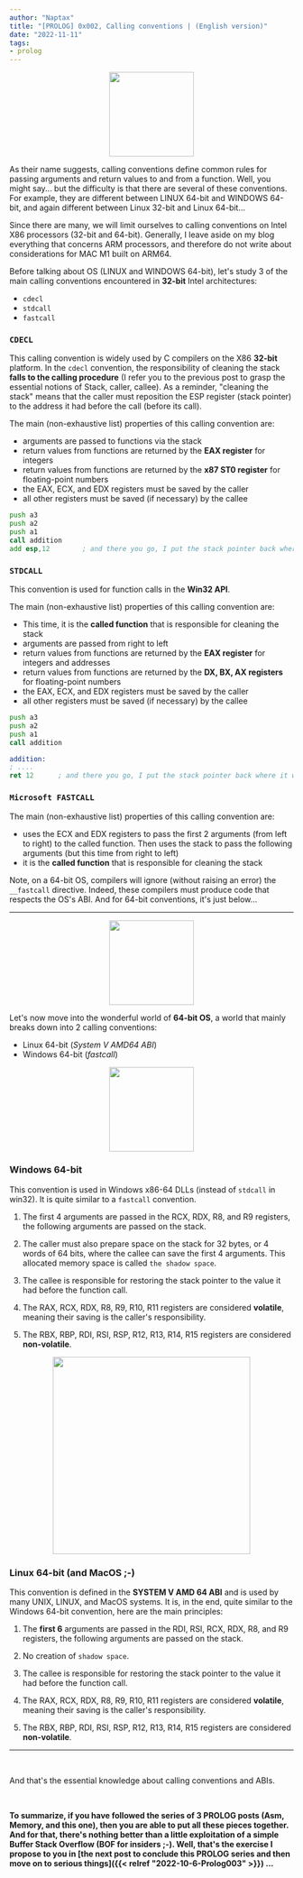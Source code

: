 ```yaml
---
author: "Naptax"
title: "[PROLOG] 0x002, Calling conventions | (English version)"
date: "2022-11-11"
tags: 
- prolog
---
```


<center>
<img width="150" src="/images/virus-4.png">
</center>

As their name suggests, calling conventions define common rules for passing arguments and return values to and from a function. Well, you might say... but the difficulty is that there are several of these conventions. For example, they are different between LINUX 64-bit and WINDOWS 64-bit, and again different between Linux 32-bit and Linux 64-bit...

Since there are many, we will limit ourselves to calling conventions on Intel X86 processors (32-bit and 64-bit). Generally, I leave aside on my blog everything that concerns ARM processors, and therefore do not write about considerations for MAC M1 built on ARM64.

Before talking about OS (LINUX and WINDOWS 64-bit), let's study 3 of the main calling conventions encountered in **32-bit** Intel architectures:
- `cdecl`
- `stdcall`
- `fastcall`

### `CDECL`

This calling convention is widely used by C compilers on the X86 **32-bit** platform.
In the `cdecl` convention, the responsibility of cleaning the stack **falls to the calling procedure** (I refer you to the previous post to grasp the essential notions of Stack, caller, callee). As a reminder, "cleaning the stack" means that the caller must reposition the ESP register (stack pointer) to the address it had before the call (before its call).

The main (non-exhaustive list) properties of this calling convention are:

- arguments are passed to functions via the stack
- return values from functions are returned by the **EAX register** for integers
- return values from functions are returned by the **x87 ST0 register** for floating-point numbers
- the EAX, ECX, and EDX registers must be saved by the caller
- all other registers must be saved (if necessary) by the callee

```asm
push a3
push a2
push a1
call addition
add esp,12        ; and there you go, I put the stack pointer back where it was before the call
```

### `STDCALL`

This convention is used for function calls in the **Win32 API**.

The main (non-exhaustive list) properties of this calling convention are:

- This time, it is the **called function** that is responsible for cleaning the stack
- arguments are passed from right to left
- return values from functions are returned by the **EAX register** for integers and addresses
- return values from functions are returned by the **DX, BX, AX registers** for floating-point numbers
- the EAX, ECX, and EDX registers must be saved by the caller
- all other registers must be saved (if necessary) by the callee

```asm
push a3
push a2
push a1
call addition
```

```asm
addition:
; ....
ret 12      ; and there you go, I put the stack pointer back where it was before the call
```

### `Microsoft FASTCALL`

The main (non-exhaustive list) properties of this calling convention are:

- uses the ECX and EDX registers to pass the first 2 arguments (from left to right) to the called function. Then uses the stack to pass the following arguments (but this time from right to left)
- it is the **called function** that is responsible for cleaning the stack

Note, on a 64-bit OS, compilers will ignore (without raising an error) the `__fastcall` directive. Indeed, these compilers must produce code that respects the OS's ABI. And for 64-bit conventions, it's just below...

------
<center>
<img width="150" src="/images/64-bits.png">
</center>

Let's now move into the wonderful world of **64-bit OS**, a world that mainly breaks down into 2 calling conventions:
- Linux 64-bit (_System V AMD64 ABI_)
- Windows 64-bit (_fastcall_)

<center>
<img width="150" src="/images/windowsvintage.png">
</center>

### Windows 64-bit

This convention is used in Windows x86-64 DLLs (instead of `stdcall` in win32). It is quite similar to a `fastcall` convention.

1. The first 4 arguments are passed in the RCX, RDX, R8, and R9 registers, the following arguments are passed on the stack.

2. The caller must also prepare space on the stack for 32 bytes, or 4 words of 64 bits, where the callee can save the first 4 arguments. This allocated memory space is called `the shadow space`.

3. The callee is responsible for restoring the stack pointer to the value it had before the function call.

4. The RAX, RCX, RDX, R8, R9, R10, R11 registers are considered **volatile**, meaning their saving is the caller's responsibility.

5. The RBX, RBP, RDI, RSI, RSP, R12, R13, R14, R15 registers are considered **non-volatile**.

<center>
<img width="350" src="/images/stalman.png">
</center>

### Linux 64-bit (and MacOS ;-)

This convention is defined in the **SYSTEM V AMD 64 ABI** and is used by many UNIX, LINUX, and MacOS systems.
It is, in the end, quite similar to the Windows 64-bit convention, here are the main principles:

1. The **first 6** arguments are passed in the RDI, RSI, RCX, RDX, R8, and R9 registers, the following arguments are passed on the stack.

2. No creation of `shadow space`.

3. The callee is responsible for restoring the stack pointer to the value it had before the function call.

4. The RAX, RCX, RDX, R8, R9, R10, R11 registers are considered **volatile**, meaning their saving is the caller's responsibility.

5. The RBX, RBP, RDI, RSI, RSP, R12, R13, R14, R15 registers are considered **non-volatile**.

---
<BR/>

And that's the essential knowledge about calling conventions and ABIs.

<BR/>

**To summarize, if you have followed the series of 3 PROLOG posts (Asm, Memory, and this one), then you are able to put all these pieces together.
And for that, there's nothing better than a little exploitation of a simple Buffer Stack Overflow (BOF for insiders ;-). Well, that's the exercise I propose to you in [the next post to conclude this PROLOG series and then move on to serious things]({{< relref "2022-10-6-Prolog003" >}}) ...**
